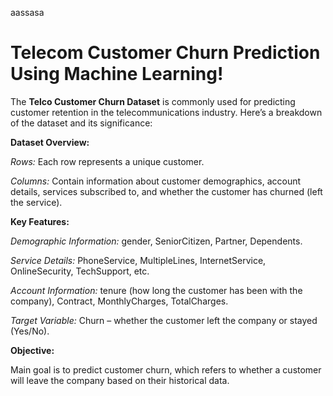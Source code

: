 aassasa
# Telecom Customer Churn Prediction Using Machine Learning!

The **Telco Customer Churn Dataset** is commonly used for predicting customer retention in the telecommunications industry. Here’s a breakdown of the dataset and its significance:


**Dataset Overview:**

*Rows:* Each row represents a unique customer.

*Columns:* Contain information about customer demographics, account details, services subscribed to, and whether the customer has churned (left the service).

**Key Features:**

*Demographic Information:* gender, SeniorCitizen, Partner, Dependents.

*Service Details:* PhoneService, MultipleLines, InternetService, 
OnlineSecurity, TechSupport, etc.

*Account Information:* tenure (how long the customer has been with the company), Contract, MonthlyCharges, TotalCharges.

*Target Variable:* Churn – whether the customer left the company or stayed (Yes/No).

**Objective:**

Main goal is to predict customer churn, which refers to whether a customer will leave the company based on their historical data.


